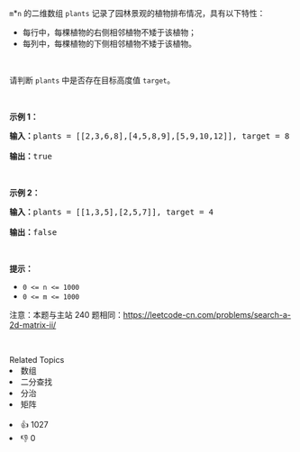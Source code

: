 <p><code>m</code>*<code>n</code> 的二维数组 <code>plants</code> 记录了园林景观的植物排布情况，具有以下特性：</p>

<ul> 
 <li>每行中，每棵植物的右侧相邻植物不矮于该植物；</li> 
 <li>每列中，每棵植物的下侧相邻植物不矮于该植物。</li> 
</ul>

<p>&nbsp;</p>

<p>请判断 <code>plants</code> 中是否存在目标高度值 <code>target</code>。</p>

<p>&nbsp;</p>

<p><strong>示例 1：</strong></p>

<pre>
<strong>输入：</strong>plants = [[2,3,6,8],[4,5,8,9],[5,9,10,12]], target = 8

<strong>输出：</strong>true
</pre>

<p>&nbsp;</p>

<p><strong>示例 2：</strong></p>

<pre>
<strong>输入：</strong>plants = [[1,3,5],[2,5,7]], target = 4

<strong>输出：</strong>false
</pre>

<p>&nbsp;</p>

<p><strong>提示：</strong></p>

<ul> 
 <li><code>0 &lt;= n &lt;= 1000</code></li> 
 <li><code>0 &lt;= m &lt;= 1000</code></li> 
</ul>

<p>注意：本题与主站 240 题相同：<a href="https://leetcode-cn.com/problems/search-a-2d-matrix-ii/" rel="noopener noreferrer" target="_blank">https://leetcode-cn.com/problems/search-a-2d-matrix-ii/</a></p>

<p>&nbsp;</p>

<div><div>Related Topics</div><div><li>数组</li><li>二分查找</li><li>分治</li><li>矩阵</li></div></div><br><div><li>👍 1027</li><li>👎 0</li></div>